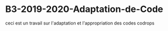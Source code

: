 # B3-2019-2020-Adaptation-de-Code
ceci est un travail sur l'adaptation et l'appropriation des codes codrops
